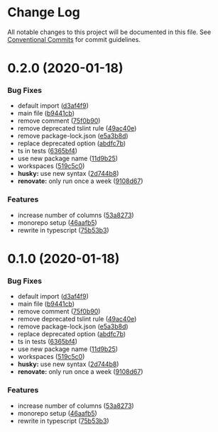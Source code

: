 # Change Log

All notable changes to this project will be documented in this file.
See [Conventional Commits](https://conventionalcommits.org) for commit guidelines.

# 0.2.0 (2020-01-18)


### Bug Fixes

* default import ([d3af4f9](https://github.com/thomasheyenbrock/terminal-printer/commit/d3af4f99ab32d9a94bc1e4eb32b0623c693e0c77))
* main file ([b9441cb](https://github.com/thomasheyenbrock/terminal-printer/commit/b9441cb389ec31d556530aee7a8b333bf8e9a54b))
* remove comment ([75f0b90](https://github.com/thomasheyenbrock/terminal-printer/commit/75f0b90b466114a180b6e14b0ff4e2e8027d421a))
* remove deprecated tslint rule ([49ac40e](https://github.com/thomasheyenbrock/terminal-printer/commit/49ac40e2bc63cacd8860b7d66b392f15e2328bd8))
* remove package-lock.json ([e5a3b8d](https://github.com/thomasheyenbrock/terminal-printer/commit/e5a3b8d06cc0c28a753e16eddf5f78281bd4be09))
* replace deprecated option ([abdfc7b](https://github.com/thomasheyenbrock/terminal-printer/commit/abdfc7bad5fdacde3bda51439790d99c6f12caa8))
* ts in tests ([6365bf4](https://github.com/thomasheyenbrock/terminal-printer/commit/6365bf4b1d4ef03165a7ec3ff4d0c0c8013d4419))
* use new package name ([11d9b25](https://github.com/thomasheyenbrock/terminal-printer/commit/11d9b2527424968921c2b5d1680bd65ffb831ff3))
* workspaces ([519c5c0](https://github.com/thomasheyenbrock/terminal-printer/commit/519c5c0b1b5d7cdfc714fcef04dc48de3ded6bee))
* **husky:** use new syntax ([2d744b8](https://github.com/thomasheyenbrock/terminal-printer/commit/2d744b8974671212004460e90c45c7159118b74e))
* **renovate:** only run once a week ([9108d67](https://github.com/thomasheyenbrock/terminal-printer/commit/9108d6701cf73c1905ecacbd71fe53672bd2e020))


### Features

* increase number of columns ([53a8273](https://github.com/thomasheyenbrock/terminal-printer/commit/53a8273890f58f4da82888800755962a0ee46df6))
* monorepo setup ([46aafb5](https://github.com/thomasheyenbrock/terminal-printer/commit/46aafb540be660e05a5f4c68a935e964a549457e))
* rewrite in typescript ([75b53b3](https://github.com/thomasheyenbrock/terminal-printer/commit/75b53b3bef044d4432fa310ab44fbe81edc952e8))





# 0.1.0 (2020-01-18)


### Bug Fixes

* default import ([d3af4f9](https://github.com/thomasheyenbrock/terminal-printer/commit/d3af4f99ab32d9a94bc1e4eb32b0623c693e0c77))
* main file ([b9441cb](https://github.com/thomasheyenbrock/terminal-printer/commit/b9441cb389ec31d556530aee7a8b333bf8e9a54b))
* remove comment ([75f0b90](https://github.com/thomasheyenbrock/terminal-printer/commit/75f0b90b466114a180b6e14b0ff4e2e8027d421a))
* remove deprecated tslint rule ([49ac40e](https://github.com/thomasheyenbrock/terminal-printer/commit/49ac40e2bc63cacd8860b7d66b392f15e2328bd8))
* remove package-lock.json ([e5a3b8d](https://github.com/thomasheyenbrock/terminal-printer/commit/e5a3b8d06cc0c28a753e16eddf5f78281bd4be09))
* replace deprecated option ([abdfc7b](https://github.com/thomasheyenbrock/terminal-printer/commit/abdfc7bad5fdacde3bda51439790d99c6f12caa8))
* ts in tests ([6365bf4](https://github.com/thomasheyenbrock/terminal-printer/commit/6365bf4b1d4ef03165a7ec3ff4d0c0c8013d4419))
* use new package name ([11d9b25](https://github.com/thomasheyenbrock/terminal-printer/commit/11d9b2527424968921c2b5d1680bd65ffb831ff3))
* workspaces ([519c5c0](https://github.com/thomasheyenbrock/terminal-printer/commit/519c5c0b1b5d7cdfc714fcef04dc48de3ded6bee))
* **husky:** use new syntax ([2d744b8](https://github.com/thomasheyenbrock/terminal-printer/commit/2d744b8974671212004460e90c45c7159118b74e))
* **renovate:** only run once a week ([9108d67](https://github.com/thomasheyenbrock/terminal-printer/commit/9108d6701cf73c1905ecacbd71fe53672bd2e020))


### Features

* increase number of columns ([53a8273](https://github.com/thomasheyenbrock/terminal-printer/commit/53a8273890f58f4da82888800755962a0ee46df6))
* monorepo setup ([46aafb5](https://github.com/thomasheyenbrock/terminal-printer/commit/46aafb540be660e05a5f4c68a935e964a549457e))
* rewrite in typescript ([75b53b3](https://github.com/thomasheyenbrock/terminal-printer/commit/75b53b3bef044d4432fa310ab44fbe81edc952e8))
